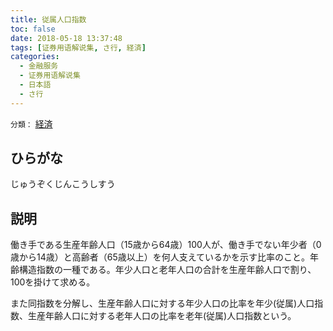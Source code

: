 ```yaml
---
title: 従属人口指数
toc: false
date: 2018-05-18 13:37:48
tags: [证券用语解说集, さ行, 経済]
categories:
  - 金融服务
  - 证券用语解说集
  - 日本語
  - さ行
---
```


`分類：` [経済](/tags/経済/)

## ひらがな

じゅうぞくじんこうしすう

## 説明

働き手である生産年齢人口（15歳から64歳）100人が、働き手でない年少者（0歳から14歳）と高齢者（65歳以上）を何人支えているかを示す比率のこと。年齢構造指数の一種である。年少人口と老年人口の合計を生産年齢人口で割り、100を掛けて求める。

また同指数を分解し、生産年齢人口に対する年少人口の比率を年少(従属)人口指数、生産年齢人口に対する老年人口の比率を老年(従属)人口指数という。
